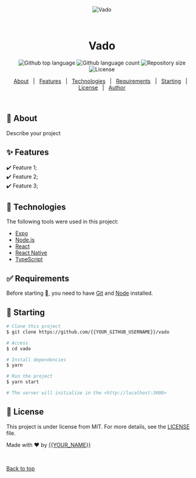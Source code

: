 <div align="center" id="top"> 
  <img src="./.github/app.gif" alt="Vado" />

  &#xa0;

  <!-- <a href="https://vado.netlify.app">Demo</a> -->
</div>

<h1 align="center">Vado</h1>

<p align="center">
  <img alt="Github top language" src="https://img.shields.io/github/languages/top/{{YOUR_GITHUB_USERNAME}}/vado?color=56BEB8">

  <img alt="Github language count" src="https://img.shields.io/github/languages/count/{{YOUR_GITHUB_USERNAME}}/vado?color=56BEB8">

  <img alt="Repository size" src="https://img.shields.io/github/repo-size/{{YOUR_GITHUB_USERNAME}}/vado?color=56BEB8">

  <img alt="License" src="https://img.shields.io/github/license/{{YOUR_GITHUB_USERNAME}}/vado?color=56BEB8">

  <!-- <img alt="Github issues" src="https://img.shields.io/github/issues/{{YOUR_GITHUB_USERNAME}}/vado?color=56BEB8" /> -->

  <!-- <img alt="Github forks" src="https://img.shields.io/github/forks/{{YOUR_GITHUB_USERNAME}}/vado?color=56BEB8" /> -->

  <!-- <img alt="Github stars" src="https://img.shields.io/github/stars/{{YOUR_GITHUB_USERNAME}}/vado?color=56BEB8" /> -->
</p>

<!-- Status -->

<!-- <h4 align="center"> 
	🚧  Vado 🚀 Under construction...  🚧
</h4> 

<hr> -->

<p align="center">
  <a href="#dart-about">About</a> &#xa0; | &#xa0; 
  <a href="#sparkles-features">Features</a> &#xa0; | &#xa0;
  <a href="#rocket-technologies">Technologies</a> &#xa0; | &#xa0;
  <a href="#white_check_mark-requirements">Requirements</a> &#xa0; | &#xa0;
  <a href="#checkered_flag-starting">Starting</a> &#xa0; | &#xa0;
  <a href="#memo-license">License</a> &#xa0; | &#xa0;
  <a href="https://github.com/{{YOUR_GITHUB_USERNAME}}" target="_blank">Author</a>
</p>

<br>

## :dart: About ##

Describe your project

## :sparkles: Features ##

:heavy_check_mark: Feature 1;\
:heavy_check_mark: Feature 2;\
:heavy_check_mark: Feature 3;

## :rocket: Technologies ##

The following tools were used in this project:

- [Expo](https://expo.io/)
- [Node.js](https://nodejs.org/en/)
- [React](https://pt-br.reactjs.org/)
- [React Native](https://reactnative.dev/)
- [TypeScript](https://www.typescriptlang.org/)

## :white_check_mark: Requirements ##

Before starting :checkered_flag:, you need to have [Git](https://git-scm.com) and [Node](https://nodejs.org/en/) installed.

## :checkered_flag: Starting ##

```bash
# Clone this project
$ git clone https://github.com/{{YOUR_GITHUB_USERNAME}}/vado

# Access
$ cd vado

# Install dependencies
$ yarn

# Run the project
$ yarn start

# The server will initialize in the <http://localhost:3000>
```

## :memo: License ##

This project is under license from MIT. For more details, see the [LICENSE](LICENSE.md) file.


Made with :heart: by <a href="https://github.com/{{YOUR_GITHUB_USERNAME}}" target="_blank">{{YOUR_NAME}}</a>

&#xa0;

<a href="#top">Back to top</a>

